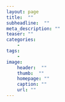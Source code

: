 ```yaml
---
layout: page
title:  ""
subheadline:  ""
meta_description: ""
teaser: ""
categories:
    - 
tags:
    - 
image:
    header:  ""
    thumb:  ""
    homepage: ""
    caption: ""
    url: ""
---
```





 [1]: #
 [2]: #
 [3]: #
 [4]: #
 [5]: #
 [6]: #
 [7]: #
 [8]: #
 [9]: #
 [10]: #